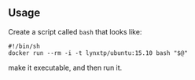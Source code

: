 ## Usage

Create a script called `bash` that looks like:

    #!/bin/sh
    docker run --rm -i -t lynxtp/ubuntu:15.10 bash "$@"

make it executable, and then run it.

